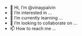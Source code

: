 - 👋 Hi, I’m @vinaypalvin
- 👀 I’m interested in ...
- 🌱 I’m currently learning ...
- 💞️ I’m looking to collaborate on ...
- 📫 How to reach me ...

<!---
vinaypalvin/vinaypalvin is a ✨ special ✨ repository because its `README.md` (this file) appears on your GitHub profile.
You can click the Preview link to take a look at your changes.
--->

